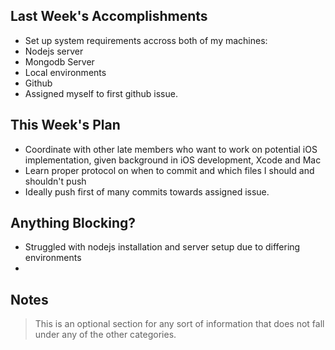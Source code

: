 ## Last Week's Accomplishments

* Set up system requirements accross both of my machines: 
 * Nodejs server
 * Mongodb Server
 * Local environments
 * Github
* Assigned myself to first github issue.


## This Week's Plan
* Coordinate with other late members who want to work on potential iOS implementation, given background in iOS development, Xcode and Mac
* Learn proper protocol on when to commit and which files I should and shouldn't push
* Ideally push first of many commits towards assigned issue.


## Anything Blocking?
* Struggled with nodejs installation and server setup due to differing environments
* 

## Notes

> This is an optional section for any sort of information that does not fall under any of the other categories.
